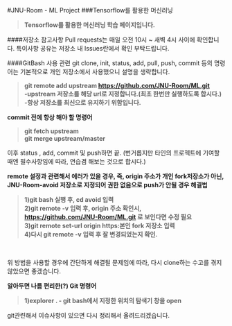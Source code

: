 #JNU-Room - ML Project
###Tensorflow를 활용한 머신러닝
>**Tensorflow를 활용한 머신러닝 학습 페이지입니다.**

####저장소 참고사항
Pull requests는 매일 오전 10시 ~ 새벽 4시 사이에 확인합니다.
특이사항 공유는 저장소 내 Issues란에서 확인 부탁드립니다.

####GitBash 사용 관련
git clone, init, status, add, pull, push, commit 등의 명령어는 기본적으로 개인 저장소에서 사용했으니 설명을 생략합니다.
>**git remote add upstream https://github.com/JNU-Room/ML.git<br>
-upstream 저장소를 해당 url로 지정합니다.(최초 한번만 실행하도록 합시다.)<br>
-항상 저장소를 최신으로 유지하기 위함입니다.**<br>

**commit 전에 항상 해야 할 명령어**
>**git fetch upstream<br>
git merge upstream/master**

이후 status , add, commit 및 push하면 끝. (번거롭지만 타인의 프로젝트에 기여할 때엔 필수사항임에 따라, 연습겸 해보는 것으로 합시다.)<br>

**remote 설정과 관련해서 에러가 있을 경우, 즉, origin 주소가 개인 fork저장소가 아닌, JNU-Room-avoid 저장소로 지정되어 권한 없음으로 push가 안될 경우 해결법**

>**1)git bash 실행 후, cd avoid 입력<br>
2)git remote -v 입력 후, origin 주소 확인시,<br> https://github.com/JNU-Room/ML.git 로 보인다면 수정 필요<br>
3)git remote set-url origin https:본인 fork 저장소 입력<br>
4)다시 git remote -v 입력 후 잘 변경되었는지 확인.**<br>
<br>

위 방법을 사용할 경우에 간단하게 해결될 문제임에 따라, 다시 clone하는 수고를 겪지 않았으면 좋겠습니다.<br>

**알아두면 나름 편리한(?) Git 명령어**<br>
>**1)explorer . - git bash에서 지정한 위치의 탐색기 창을 open**<br>

git관련해서 이슈사항이 있으면 다시 정리해서 올려드리겠습니다.<br>

